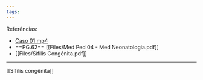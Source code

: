 ```yaml
---
tags:
---
```

Referências: 
* [Caso 01.mp4](https://1drv.ms/v/s!AtT1UeiE5rswhOFyCchQ4qfIBwgn1A?e=tUBqOg)
* ==PG.62== [[Files/Med Ped 04 - Med Neonatologia.pdf]]
* [[Files/Sífilis Congênita.pdf]]
---

[[Sífilis congênita]]